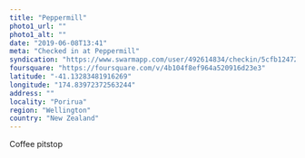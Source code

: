 ```yaml
---
title: "Peppermill"
photo1_url: ""
photo1_alt: ""
date: "2019-06-08T13:41"
meta: "Checked in at Peppermill"
syndication: "https://www.swarmapp.com/user/492614834/checkin/5cfb12472632ec002c419490"
foursquare: "https://foursquare.com/v/4b104f8ef964a520916d23e3"
latitude: "-41.13283481916269"
longitude: "174.83972372563244"
address: ""
locality: "Porirua"
region: "Wellington"
country: "New Zealand"
---
```

Coffee pitstop
